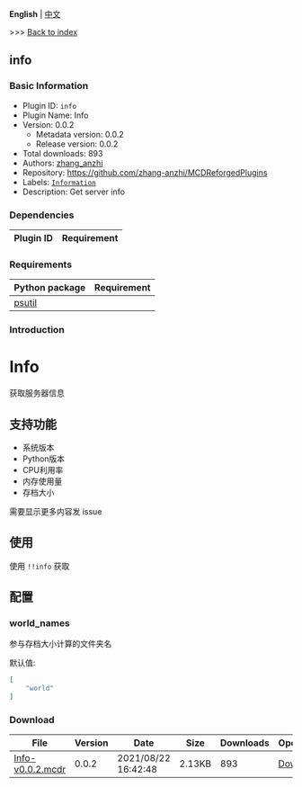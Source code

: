 **English** | [中文](readme-zh_cn.md)

\>\>\> [Back to index](/readme.md)

## info

### Basic Information

- Plugin ID: `info`
- Plugin Name: Info
- Version: 0.0.2
  - Metadata version: 0.0.2
  - Release version: 0.0.2
- Total downloads: 893
- Authors: [zhang_anzhi](https://github.com/zhang-anzhi)
- Repository: https://github.com/zhang-anzhi/MCDReforgedPlugins
- Labels: [`Information`](/labels/information/readme.md)
- Description: Get server info

### Dependencies

| Plugin ID | Requirement |
| --- | --- |

### Requirements

| Python package | Requirement |
| --- | --- |
| [psutil](https://pypi.org/project/psutil) |  |

### Introduction

# Info

获取服务器信息

## 支持功能

- 系统版本
- Python版本
- CPU利用率
- 内存使用量
- 存档大小

需要显示更多内容发 issue

## 使用

使用 `!!info` 获取

## 配置

### world_names

参与存档大小计算的文件夹名

默认值:

```json
[
    "world"
]
```

### Download

| File | Version | Date | Size | Downloads | Operations |
| --- | --- | --- | --- | --- | --- |
| [Info-v0.0.2.mcdr](https://github.com/zhang-anzhi/MCDReforgedPlugins/releases/tag/info-v0.0.2) | 0.0.2 | 2021/08/22 16:42:48 | 2.13KB | 893 | [Download](https://github.com/zhang-anzhi/MCDReforgedPlugins/releases/download/info-v0.0.2/Info-v0.0.2.mcdr) |

